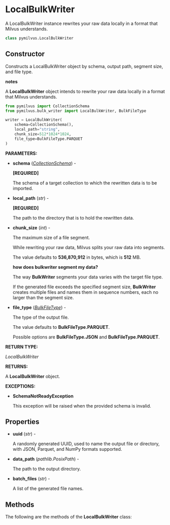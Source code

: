 # LocalBulkWriter

A LocalBulkWriter instance rewrites your raw data locally in a format that Milvus understands.

```python
class pymilvus.LocalBulkWriter
```

## Constructor

Constructs a LocalBulkWriter object by schema, output path, segment size, and file type.

<div class="admonition note">

<p><b>notes</b></p>

<p>A <strong>LocalBulkWriter</strong> object intends to rewrite your raw data locally in a format that Milvus understands.</p>

</div>

```python
from pymilvus import CollectionSchema
from pymilvus.bulk_writer import LocalBulkWriter, BulkFileType

writer = LocalBulkWriter(
    schema=CollectionSchema(),
    local_path="string",
    chunk_size=512*1024*1024,
    file_type=BulkFileType.PARQUET
)
```

**PARAMETERS:**

- **schema** (*[CollectionSchema](../../ORM/CollectionSchema/CollectionSchema.md)*) -

    **[REQUIRED]**

    The schema of a target collection to which the rewritten data is to be imported.

- **local_path** (*str*) -

    **[REQUIRED]**

    The path to the directory that is to hold the rewritten data.

- **chunk_size** (*int*) -

    The maximum size of a file segment.

    While rewriting your raw data, Milvus splits your raw data into segments.

    The value defaults to **536,870,912** in bytes, which is **512** MB.

    <div class="admonition note">

    <p><b>how does bulkwriter segment my data?</b></p>

    <p>The way <strong>BulkWriter</strong> segments your data varies with the target file type.</p>
    <p>If the generated file exceeds the specified segment size, <strong>BulkWriter</strong> creates multiple files and names them in sequence numbers, each no larger than the segment size.</p>

    </div>

- **file_type** (*[BulkFileType](../BulkFileType.md)*) -

    The type of the output file.

    The value defaults to **BulkFileType.PARQUET**. 

    Possible options are **BulkFileType.JSON** and **BulkFileType.PARQUET**.

**RETURN TYPE:**

*LocalBulkWriter*

**RETURNS:**

A **LocalBulkWriter** object.

**EXCEPTIONS:**

- **SchemaNotReadyException**

    This exception will be raised when the provided schema is invalid.

## Properties

- **uuid** (*str*) -

    A randomly generated UUID, used to name the output file or directory, with JSON, Parquet, and NumPy formats supported.

- **data_path** (*pathlib.PosixPath*) -

    The path to the output directory.

- **batch_files** (*str*) -

    A list of the generated file names.

## Methods

The following are the methods of the **LocalBulkWriter** class:

